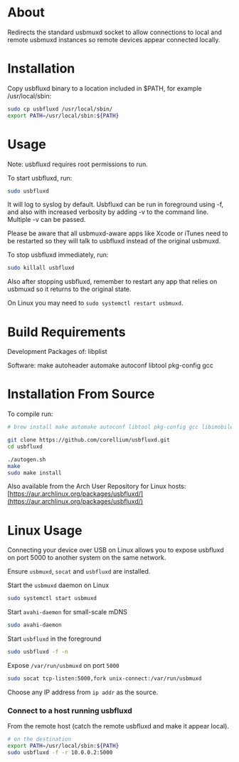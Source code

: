 About
=====

Redirects the standard usbmuxd socket to allow connections to local and
remote usbmuxd instances so remote devices appear connected locally.


Installation
============

Copy usbfluxd binary to a location included in $PATH, for example
/usr/local/sbin:
```zsh
sudo cp usbfluxd /usr/local/sbin/
export PATH=/usr/local/sbin:${PATH}
```

Usage
=====

Note: usbfluxd requires root permissions to run.

To start usbfluxd, run:

```zsh
sudo usbfluxd
```

It will log to syslog by default. Usbfluxd can be run in foreground using -f,
and also with increased verbosity by adding -v to the command line. Multiple
-v can be passed.

Please be aware that all usbmuxd-aware apps like Xcode or iTunes need to be
restarted so they will talk to usbfluxd instead of the original usbmuxd.

To stop usbfluxd immediately, run:

```zsh
sudo killall usbfluxd
```

Also after stopping usbfluxd, remember to restart any app that relies on
usbmuxd so it returns to the original state.

On Linux you may need to `sudo systemctl restart usbmuxd`.


Build Requirements
==================

Development Packages of:
	libplist

Software:
	make
	autoheader
	automake
	autoconf
	libtool
	pkg-config
	gcc


Installation From Source
========================

To compile run:
```zsh
# brew install make automake autoconf libtool pkg-config gcc libimobiledevice usbmuxd

git clone https://github.com/corellium/usbfluxd.git
cd usbfluxd

./autogen.sh
make
sudo make install
```

Also available from the Arch User Repository for Linux hosts: [https://aur.archlinux.org/packages/usbfluxd/](https://aur.archlinux.org/packages/usbfluxd/)


Linux Usage
===========

Connecting your device over USB on Linux allows you to expose usbfluxd on port 5000 to another system on the same network.

Ensure `usbmuxd`, `socat` and `usbfluxd` are installed.

Start the `usbmuxd` daemon on Linux
```bash
sudo systemctl start usbmuxd
```

Start `avahi-daemon` for small-scale mDNS
```bash
sudo avahi-daemon
```

Start `usbfluxd` in the foreground
```bash
sudo usbfluxd -f -n
```

Expose `/var/run/usbmuxd` on port `5000`
```bash
sudo socat tcp-listen:5000,fork unix-connect:/var/run/usbmuxd
```

Choose any IP address from `ip addr` as the source.

### Connect to a host running usbfluxd

From the remote host (catch the remote usbfluxd and make it appear local).

```zsh
# on the destination
export PATH=/usr/local/sbin:${PATH}
sudo usbfluxd -f -r 10.0.0.2:5000
```
